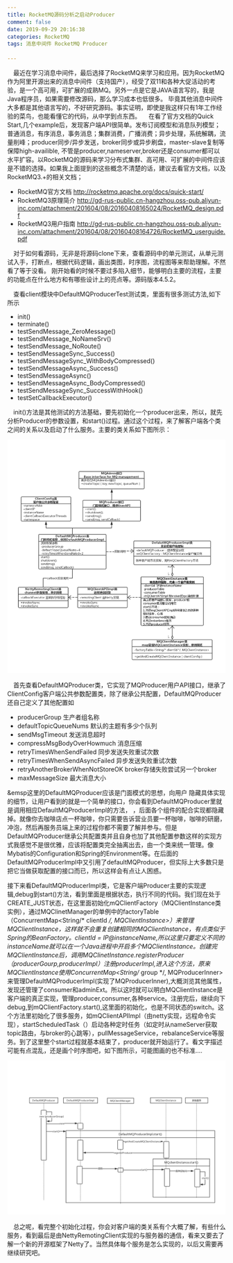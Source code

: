 ```yaml
---
title: RocketMQ源码分析之启动Producer  
comment: false  
date: 2019-09-29 20:16:38  
categories: RocketMQ  
tags: 消息中间件 RocketMQ Producer  

---
```

&emsp;最近在学习消息中间件，最后选择了RocketMQ来学习和应用。因为RocketMQ作为阿里开源出来的消息中间件（支持国产），经受了双11和各种大促活动的考验，是一个高可用，可扩展的成熟MQ。另外一点是它是JAVA语言写的，我是Java程序员，如果需要修改源码，那么学习成本也低很多。
毕竟其他消息中间件大多都是其他语言写的，不好研究源码。事实证明，即使是我这样只有1年工作经验的菜鸟，也能看懂它的代码，从中学到点东西。
&emsp;在看了官方文档的Quick Start,几个example后，发现客户端API很简单。发布订阅模型和消息队列模型；普通消息，有序消息，事务消息；集群消费，广播消费；异步处理，系统解耦，流量削峰；producer同步/异步发送，broker同步或异步刷盘，master-slave复制等保障high-availible,
不管是producer,nameserver,broker还是consumer都可以水平扩容。以RocketMQ的源码来学习分布式集群、高可用、可扩展的中间件应该是不错的选择。如果我上面提到的这些概念不清楚的话，建议去看官方文档，以及RocketMQ3.+的相关文档；

* RocketMQ官方文档 http://rocketmq.apache.org/docs/quick-start/
* RocketMQ3原理简介 http://gd-rus-public.cn-hangzhou.oss-pub.aliyun-inc.com/attachment/201604/08/20160408165024/RocketMQ_design.pdf
* RocketMQ3用户指南 http://gd-rus-public.cn-hangzhou.oss-pub.aliyun-inc.com/attachment/201604/08/20160408164726/RocketMQ_userguide.pdf


&emsp;对于如何看源码，无非是将源码clone下来，查看源码中的单元测试，从单元测试入手，打断点，根据代码逻辑，画出类图，时序图，流程图等来帮助理解。不然看了等于没看。
刚开始看的时候不要过多陷入细节，能够明白主要的流程，主要的功能点在什么地方和有哪些设计上的亮点等。源码版本4.5.2。

&emsp;查看client模块中DefaultMQProducerTest测试类，里面有很多测试方法,如下所示

* init()  
* terminate()  
* testSendMessage_ZeroMessage()  
* testSendMessage_NoNameSrv()  
* testSendMessage_NoRoute()  
* testSendMessageSync_Success()  
* testSendMessageSync_WithBodyCompressed()  
* testSendMessageAsync_Success()  
* testSendMessageAsync()  
* testSendMessageAsync_BodyCompressed()  
* testSendMessageSync_SuccessWithHook()  
* testSetCallbackExecutor()  

&emsp;init()方法是其他测试的方法基础，要先初始化一个producer出来，所以，就先分析Producer的参数设置，和start()过程。通过这个过程，来了解客户端各个类之间的关系以及启动了什么服务。主要的类关系如下图所示：

![](RocketMQ源码分析之启动Producer/Producer实现类图关系.png)


&emsp;首先查看DefaultMQProducer类，它实现了MQProducer用户API接口，继承了ClientConfig客户端公共参数配置类，除了继承公共配置，DefaultMQProducer还自己定义了其他配置如

* producerGroup 生产者组名称  
* defaultTopicQueueNums 默认的主题有多少个队列  
* sendMsgTimeout 发送消息超时  
* compressMsgBodyOverHowmuch 消息压缩  
* retryTimesWhenSendFailed 同步发送失败重试次数  
* retryTimesWhenSendAsyncFailed 异步发送失败重试次数  
* retryAnotherBrokerWhenNotStoreOK broker存储失败尝试另一个broker  
* maxMessageSize 最大消息大小  

&emsp这里的DefaultMQProducer应该是门面模式的思想，向用户 隐藏具体实现的细节，让用户看到的就是一个简单的接口，你会看到DefaultMQProducer里就是调用相应DefaultMQProducerImpl的方法，
，后面各个组件的配合实现都隐藏掉。就像你去咖啡店点一杯咖啡，你只需要告诉营业员要一杯咖啡，咖啡的研磨，冲泡，然后再服务员端上来的过程你都不需要了解并参与。但是DefaultMQProducer继承公共配置类并且自身也加了其他配置参数这样的实现方式我感觉不是很优雅，应该将配置类完全抽离出去，由一个类来统一管理。像Mybatis的Configuration和Spring的Environment等。在后面的DefaultMQProducerImpl中又引用了defaultMQProducer，但实际上大多数只是把它当做获取配置的接口而已，所以这样会有点让人困惑。

接下来看DefaultMQProducerImpl类，它是客户端Producer主要的实现逻辑,debug到start()方法，看到里面是根据状态，执行不同的代码。我们现在处于CREATE_JUST状态，在这里面初始化mQClientFactory（MQClientInstance类实例），通过MQClinetManager的单例中的factoryTable（ConcurrentMap<String/* clientId */, MQClientInstance>）来管理MQClientInstance，这样就不会重复创建相同的MQClientInstance，有点类似于Spring的BeanFactory。clientId = IP@instanceName,所以这里只要定义不同的instanceName就可以在一个Java进程中开启多个MQClientInstance。创建完MQClientInstance后，调用MQClinetInstance.registerProducer（producerGourp,producerImpl）注册producerImpl,进入这个方法，原来MQClientInstance使用ConcurrentMap<String/* group */, MQProducerInner>来管理DefaultMQProducerImpl(实现了MQProducerInner),大概浏览其他属性，发现还管理了consumer和adminExt。所以这时就可以明白MQClientInstance是客户端的真正实现，管理producer,consumer,各种service。注册完后，继续向下debug,到mQClientFactory.start(),这里面的初始化，也是不同状态的switch。这个方法里初始化了很多服务，如mQClientAPIImpl（由netty实现，远程命令实现），startScheduledTask（）启动各种定时任务（如定时从nameServer获取topic路由，与broker的心跳等），pullMessageService，rebalanceService等服务。到了这里整个start过程就基本结束了，producer就开始运行了。看文字描述可能有点混乱，还是画个时序图吧，如下图所示，可能图画的也不标准....

![](RocketMQ源码分析之启动Producer/Producer初始化过程.png)


&emsp;总之呢，看完整个初始化过程，你会对客户端的类关系有个大概了解，有些什么服务，看到最后是由NettyRemotingClient实现的与服务器的通信，看来又要去了解一个新的开源框架了Netty了。当然具体每个服务是怎么实现的，以后又需要再继续研究吧。